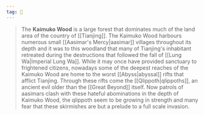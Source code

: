 ```yaml
---
tag: 🌲
---
```

> The **Kaimuko Wood** is a large forest that dominates much of the land area of the country of [[Tianjing]]. The Kaimuko Wood harbours numerous small [[Aasimar's Mercy|aasimar]] villages throughout its depth and it was to this woodland that many of Tianjing's inhabitant retreated during the destructions that followed the fall of [[Lung Wa|Imperial Lung Wa]]. While it may once have provided sanctuary to frightened citizens, nowadays some of the deepest reaches of the Kaimuko Wood are home to the worst [[Abyss|abyssal]] rifts that afflict Tianjing. Through these rifts come the [[Qlippoth|qlippoths]], an ancient evil older than the [[Great Beyond]] itself. Now patrols of aasimars clash with these hateful abominations in the depth of Kaimuko Wood, the qlippoth seem to be growing in strength and many fear that these skirmishes are but a prelude to a full scale invasion.








